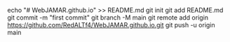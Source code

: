 echo "# WebJAMAR.github.io" >> README.md
git init
git add README.md
git commit -m "first commit"
git branch -M main
git remote add origin https://github.com/RedALTf4/WebJAMAR.github.io.git
git push -u origin main
